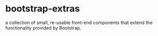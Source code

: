 # bootstrap-extras
a collection of small, re-usable front-end components that extend the functionality provided by Bootstrap.
